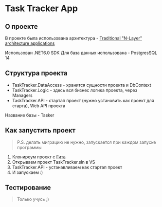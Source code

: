 # Task Tracker App

## О проекте

В проекте была использована архитектура - [Traditional "N-Layer" architecture applications](https://docs.microsoft.com/en-us/dotnet/architecture/modern-web-apps-azure/common-web-application-architectures#traditional-n-layer-architecture-applications)

Использован .NET6.0 SDK
Для база данных использована - PostgresSQL 14

## Структура проекта 

- TaskTracker.DataAccess - хранится сущности проекта и DbContext
- TaskTracker.Logic - здесь вся бизнес логика проекта, через Managers
- TaskTracker.API - стартап проект (нужно установить как проект для старта), Web API проекта

Название базы - Tasker


## Как запустить проект
> P.S. делать миграцию не нужно, запускается при каждом запуске программы

1. Клониреум проект с [Гита](https://github.com/Jaqsybala/TaskTracker.git)
2. Открываем проект ТaskTracker.sln в VS
3. TaskTracker.API - устанавливаем как стартап проект
4. И запускаем :)


## Тестирование

> Только учусь ;)
